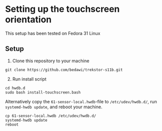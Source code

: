 # Setting up the touchscreen orientation

This setup has been tested on Fedora 31 Linux

## Setup

1. Clone this repository to your machine

```shell
git clone https://github.com/bedawi/trekstor-s11b.git
```

2. Run install script

```shell
cd hwdb.d
sudo bash install-touchscreen.bash
```

Alternatively copy the ```61-sensor-local.hwdb```-file to ```/etc/udev/hwdb.d/```, run ```systemd-hwdb update```, and reboot your machine.

```shell
cp 61-sensor-local.hwdb /etc/udev/hwdb.d/
systemd-hwdb update
reboot
```
